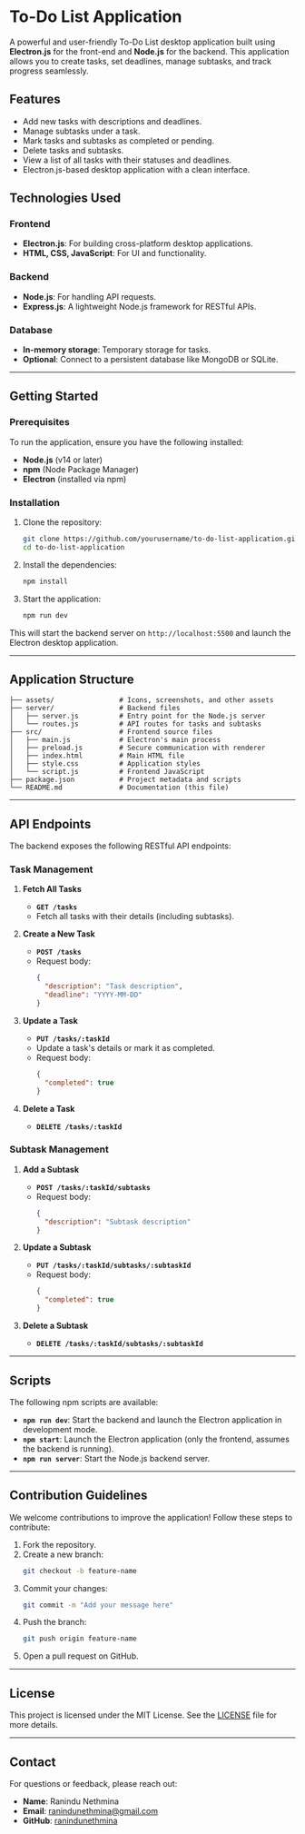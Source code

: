 # To-Do List Application

A powerful and user-friendly To-Do List desktop application built using **Electron.js** for the front-end and **Node.js** for the backend. This application allows you to create tasks, set deadlines, manage subtasks, and track progress seamlessly.

## Features

- Add new tasks with descriptions and deadlines.
- Manage subtasks under a task.
- Mark tasks and subtasks as completed or pending.
- Delete tasks and subtasks.
- View a list of all tasks with their statuses and deadlines.
- Electron.js-based desktop application with a clean interface.

## Technologies Used

### Frontend
- **Electron.js**: For building cross-platform desktop applications.
- **HTML, CSS, JavaScript**: For UI and functionality.

### Backend
- **Node.js**: For handling API requests.
- **Express.js**: A lightweight Node.js framework for RESTful APIs.

### Database
- **In-memory storage**: Temporary storage for tasks.
- **Optional**: Connect to a persistent database like MongoDB or SQLite.

---

## Getting Started

### Prerequisites

To run the application, ensure you have the following installed:

- **Node.js** (v14 or later)
- **npm** (Node Package Manager)
- **Electron** (installed via npm)

### Installation

1. Clone the repository:

    ```bash
    git clone https://github.com/yourusername/to-do-list-application.git
    cd to-do-list-application
    ```

2. Install the dependencies:

    ```bash
    npm install
    ```

3. Start the application:

    ```bash
    npm run dev
    ```

This will start the backend server on `http://localhost:5500` and launch the Electron desktop application.

---

## Application Structure

```plaintext
├── assets/                # Icons, screenshots, and other assets
├── server/                # Backend files
│   ├── server.js          # Entry point for the Node.js server
│   └── routes.js          # API routes for tasks and subtasks
├── src/                   # Frontend source files
│   ├── main.js            # Electron's main process
│   ├── preload.js         # Secure communication with renderer
│   ├── index.html         # Main HTML file
│   ├── style.css          # Application styles
│   └── script.js          # Frontend JavaScript
├── package.json           # Project metadata and scripts
└── README.md              # Documentation (this file)
```

---

## API Endpoints

The backend exposes the following RESTful API endpoints:

### Task Management

1. **Fetch All Tasks**
   - **`GET /tasks`**
   - Fetch all tasks with their details (including subtasks).

2. **Create a New Task**
   - **`POST /tasks`**
   - Request body:
     ```json
     {
       "description": "Task description",
       "deadline": "YYYY-MM-DD"
     }
     ```

3. **Update a Task**
   - **`PUT /tasks/:taskId`**
   - Update a task's details or mark it as completed.
   - Request body:
     ```json
     {
       "completed": true
     }
     ```

4. **Delete a Task**
   - **`DELETE /tasks/:taskId`**

### Subtask Management

1. **Add a Subtask**
   - **`POST /tasks/:taskId/subtasks`**
   - Request body:
     ```json
     {
       "description": "Subtask description"
     }
     ```

2. **Update a Subtask**
   - **`PUT /tasks/:taskId/subtasks/:subtaskId`**
   - Request body:
     ```json
     {
       "completed": true
     }
     ```

3. **Delete a Subtask**
   - **`DELETE /tasks/:taskId/subtasks/:subtaskId`**

---

## Scripts

The following npm scripts are available:

- **`npm run dev`**: Start the backend and launch the Electron application in development mode.
- **`npm start`**: Launch the Electron application (only the frontend, assumes the backend is running).
- **`npm run server`**: Start the Node.js backend server.

---

## Contribution Guidelines

We welcome contributions to improve the application! Follow these steps to contribute:

1. Fork the repository.
2. Create a new branch:
    ```bash
    git checkout -b feature-name
    ```
3. Commit your changes:
    ```bash
    git commit -m "Add your message here"
    ```
4. Push the branch:
    ```bash
    git push origin feature-name
    ```
5. Open a pull request on GitHub.

---

## License

This project is licensed under the MIT License. See the [LICENSE](LICENSE) file for more details.

---

## Contact

For questions or feedback, please reach out:

- **Name**: Ranindu Nethmina
- **Email**: ranindunethmina@gmail.com
- **GitHub**: [ranindunethmina](https://github.com/ranindunethmina)
